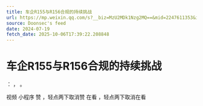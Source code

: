 ```yaml
---
title: 车企R155与R156合规的持续挑战
url: https://mp.weixin.qq.com/s?__biz=MzU2MDk1Nzg2MQ==&mid=2247611353&idx=1&sn=b168236ef16e01ac5bd0df1344bc7e07
source: Doonsec's feed
date: 2024-07-19
fetch_date: 2025-10-06T17:39:22.208848
---
```


# 车企R155与R156合规的持续挑战

：
，
。

视频
小程序
赞
，轻点两下取消赞
在看
，轻点两下取消在看